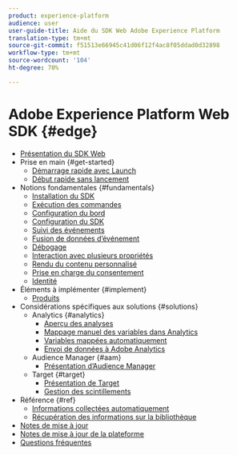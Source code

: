 ```yaml
---
product: experience-platform
audience: user
user-guide-title: Aide du SDK Web Adobe Experience Platform
translation-type: tm+mt
source-git-commit: f51513e66945c41d06f12f4ac8f05ddad0d32898
workflow-type: tm+mt
source-wordcount: '104'
ht-degree: 70%

---
```



# Adobe Experience Platform Web SDK {#edge}

* [Présentation du SDK Web](home.md)
* Prise en main {#get-started}
   * [Démarrage rapide avec Launch](getting-started/quick-start-with-launch.md)
   * [Début rapide sans lancement](getting-started/quick-start-without-launch.md)
* Notions fondamentales {#fundamentals}
   * [Installation du SDK](fundamentals/installing-the-sdk.md)
   * [Exécution des commandes](fundamentals/executing-commands.md)
   * [Configuration du bord](fundamentals/edge-configuration.md)
   * [Configuration du SDK](fundamentals/configuring-the-sdk.md)
   * [Suivi des événements](fundamentals/tracking-events.md)
   * [Fusion de données d’événement](fundamentals/merging-event-data.md)
   * [Débogage](fundamentals/debugging.md)
   * [Interaction avec plusieurs propriétés](fundamentals/interacting-with-multiple-properties.md)
   * [Rendu du contenu personnalisé](fundamentals/rendering-personalization-content.md)
   * [Prise en charge du consentement](fundamentals/supporting-consent.md)
   * [Identité](fundamentals/identity.md)
* Éléments à implémenter {#implement}
   * [Produits](what-to-implement/commerce.md)
* Considérations spécifiques aux solutions {#solutions}
   * Analytics {#analytics}
      * [Aperçu des analyses](solution-specific/analytics/analytics-overview.md)
      * [Mappage manuel des variables dans Analytics](solution-specific/analytics/manually-mapping-variables.md)
      * [Variables mappées automatiquement](solution-specific/analytics/automatically-mapped-vars.md)
      * [Envoi de données à Adobe Analytics](solution-specific/analytics/link-tracking.md)
   * Audience Manager {#aam}
      * [Présentation d’Audience Manager](solution-specific/audience-manager/audience-manager-overview.md)
   * Target {#target}
      * [Présentation de Target](solution-specific/target/target-overview.md)
      * [Gestion des scintillements](solution-specific/target/flicker-management.md)
* Référence {#ref}
   * [Informations collectées automatiquement](reference/automatic-information.md)
   * [Récupération des informations sur la bibliothèque](reference/retrieving-library-information.md)
* [Notes de mise à jour](release-notes.md)
* [Notes de mise à jour de la plateforme](https://docs.adobe.com/content/help/fr-FR/experience-platform/release-notes/latest.html)
* [Questions fréquentes](getting-started/web-sdk-faq.md)